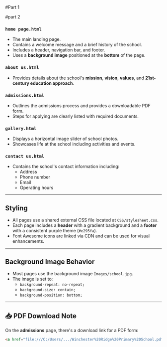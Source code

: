 #Part 1

#part 2 
### `home page.html`
- The main landing page.
- Contains a welcome message and a brief history of the school.
- Includes a header, navigation bar, and footer.
- Uses a **background image** positioned at the **bottom** of the page.

### `about us.html`
- Provides details about the school's **mission**, **vision**, **values**, and **21st-century education approach**.

### `admissions.html`
- Outlines the admissions process and provides a downloadable PDF form.
- Steps for applying are clearly listed with required documents.

### `gallery.html`
- Displays a horizontal image slider of school photos.
- Showcases life at the school including activities and events.

### `contact us.html`
- Contains the school's contact information including:
  - Address
  - Phone number
  - Email
  - Operating hours

---

## Styling

- All pages use a shared external CSS file located at `CSS/stylesheet.css`.
- Each page includes a **header** with a gradient background and a **footer** with a consistent purple theme (`#e295fa`).
- Font Awesome icons are linked via CDN and can be used for visual enhancements.

---

## Background Image Behavior

- Most pages use the background image `Images/school.jpg`.
- The image is set to:
  - `background-repeat: no-repeat;`
  - `background-size: contain;`
  - `background-position: bottom;`



---

## 📥 PDF Download Note

On the **admissions** page, there's a download link for a PDF form:

```html
<a href="file:///C:/Users/.../Winchester%20Ridge%20Primary%20School.pdf">